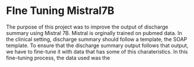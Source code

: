 # FIne Tuning Mistral7B

The purpose of this project was to improve the output of discharge summary using Mistral 7B.
Mistral is orginally trained on pubmed data.
In the clinical setting, discharge summary should follow a template, the SOAP template.
To ensure that the discharge summary output follows that output, we have to fine-tune it with data that has some of this charateristics.
In this fine-tuning process, the data used was the 


